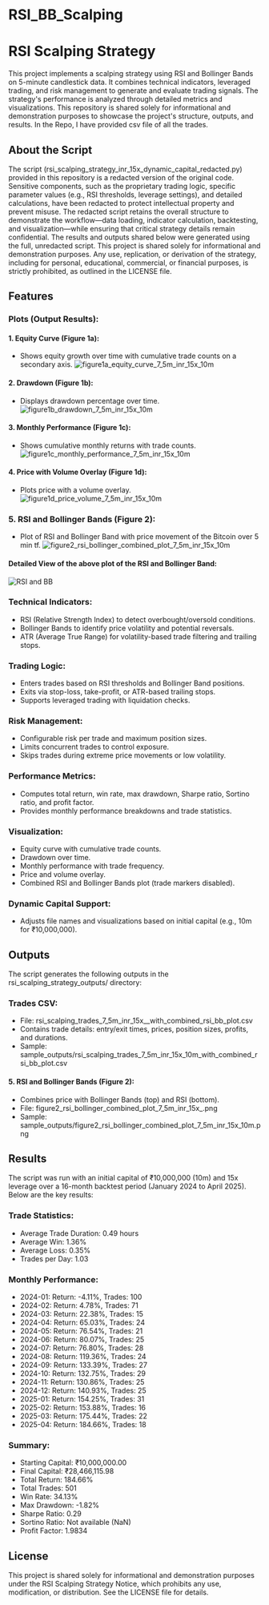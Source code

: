 # RSI_BB_Scalping

# RSI Scalping Strategy
This project implements a scalping strategy using RSI and Bollinger Bands on 5-minute candlestick data. It combines technical indicators, leveraged trading, and risk management to generate and evaluate trading signals. The strategy's performance is analyzed through detailed metrics and visualizations. This repository is shared solely for informational and demonstration purposes to showcase the project's structure, outputs, and results. In the Repo, I have provided csv file of all the trades.

## About the Script
The script (rsi_scalping_strategy_inr_15x_dynamic_capital_redacted.py) provided in this repository is a redacted version of the original code. Sensitive components, such as the proprietary trading logic, specific parameter values (e.g., RSI thresholds, leverage settings), and detailed calculations, have been redacted to protect intellectual property and prevent misuse. The redacted script retains the overall structure to demonstrate the workflow—data loading, indicator calculation, backtesting, and visualization—while ensuring that critical strategy details remain confidential. The results and outputs shared below were generated using the full, unredacted script. This project is shared solely for informational and demonstration purposes. Any use, replication, or derivation of the strategy, including for personal, educational, commercial, or financial purposes, is strictly prohibited, as outlined in the LICENSE file.

## Features

### Plots (Output Results):

#### 1. Equity Curve (Figure 1a):
- Shows equity growth over time with cumulative trade counts on a secondary axis.
 ![figure1a_equity_curve_7_5m_inr_15x_10m](https://github.com/user-attachments/assets/12e79da6-c2b1-4b0a-818d-46c280273714)




#### 2. Drawdown (Figure 1b):
- Displays drawdown percentage over time.
 ![figure1b_drawdown_7_5m_inr_15x_10m](https://github.com/user-attachments/assets/a01008d9-9472-440e-8082-ff16130d7281)



#### 3. Monthly Performance (Figure 1c):
- Shows cumulative monthly returns with trade counts.
![figure1c_monthly_performance_7_5m_inr_15x_10m](https://github.com/user-attachments/assets/479eda93-c41d-4e69-9b3b-506f5372ac71)



#### 4. Price with Volume Overlay (Figure 1d):
- Plots price with a volume overlay.
![figure1d_price_volume_7_5m_inr_15x_10m](https://github.com/user-attachments/assets/d298e1a4-7645-4231-aec1-db035eec0dfb)


### 5. RSI and Bollinger Bands (Figure 2):

- Plot of RSI and Bollinger Band with price movement of the Bitcoin over 5 min tf.
  ![figure2_rsi_bollinger_combined_plot_7_5m_inr_15x_10m](https://github.com/user-attachments/assets/7ea55d3b-749e-4494-9489-f717fb328547)

#### Detailed View of the above plot of the RSI and Bollinger Band:
![RSI and BB](https://github.com/user-attachments/assets/85e2021f-4904-4282-a8a4-1992f532cef4)


### Technical Indicators:
- RSI (Relative Strength Index) to detect overbought/oversold conditions.
- Bollinger Bands to identify price volatility and potential reversals.
- ATR (Average True Range) for volatility-based trade filtering and trailing stops.


### Trading Logic:
- Enters trades based on RSI thresholds and Bollinger Band positions.
- Exits via stop-loss, take-profit, or ATR-based trailing stops.
- Supports leveraged trading with liquidation checks.


### Risk Management:
- Configurable risk per trade and maximum position sizes.
- Limits concurrent trades to control exposure.
- Skips trades during extreme price movements or low volatility.

### Performance Metrics:
- Computes total return, win rate, max drawdown, Sharpe ratio, Sortino ratio, and profit factor.
- Provides monthly performance breakdowns and trade statistics.


### Visualization:
- Equity curve with cumulative trade counts.
- Drawdown over time.
- Monthly performance with trade frequency.
- Price and volume overlay.
- Combined RSI and Bollinger Bands plot (trade markers disabled).


### Dynamic Capital Support:
- Adjusts file names and visualizations based on initial capital (e.g., 10m for ₹10,000,000).



## Outputs
The script generates the following outputs in the rsi_scalping_strategy_outputs/ directory:

### Trades CSV:

- File: rsi_scalping_trades_7_5m_inr_15x_<capital>_with_combined_rsi_bb_plot.csv
- Contains trade details: entry/exit times, prices, position sizes, profits, and durations.
- Sample: sample_outputs/rsi_scalping_trades_7_5m_inr_15x_10m_with_combined_rsi_bb_plot.csv





#### 5. RSI and Bollinger Bands (Figure 2):
- Combines price with Bollinger Bands (top) and RSI (bottom).
- File: figure2_rsi_bollinger_combined_plot_7_5m_inr_15x_<capital>.png
- Sample: sample_outputs/figure2_rsi_bollinger_combined_plot_7_5m_inr_15x_10m.png





## Results
The script was run with an initial capital of ₹10,000,000 (10m) and 15x leverage over a 16-month backtest period (January 2024 to April 2025). Below are the key results:

### Trade Statistics:

- Average Trade Duration: 0.49 hours
- Average Win: 1.36%
- Average Loss: 0.35%
- Trades per Day: 1.03


### Monthly Performance:

- 2024-01: Return: -4.11%, Trades: 100
- 2024-02: Return: 4.78%, Trades: 71
- 2024-03: Return: 22.38%, Trades: 15
- 2024-04: Return: 65.03%, Trades: 24
- 2024-05: Return: 76.54%, Trades: 21
- 2024-06: Return: 80.07%, Trades: 25
- 2024-07: Return: 76.80%, Trades: 28
- 2024-08: Return: 119.36%, Trades: 24
- 2024-09: Return: 133.39%, Trades: 27
- 2024-10: Return: 132.75%, Trades: 29
- 2024-11: Return: 130.86%, Trades: 25
- 2024-12: Return: 140.93%, Trades: 25
- 2025-01: Return: 154.25%, Trades: 31
- 2025-02: Return: 153.88%, Trades: 16
- 2025-03: Return: 175.44%, Trades: 22
- 2025-04: Return: 184.66%, Trades: 18


### Summary:

- Starting Capital: ₹10,000,000.00
- Final Capital: ₹28,466,115.98
- Total Return: 184.66%
- Total Trades: 501
- Win Rate: 34.13%
- Max Drawdown: -1.82%
- Sharpe Ratio: 0.29
- Sortino Ratio: Not available (NaN)
- Profit Factor: 1.9834





## License
This project is shared solely for informational and demonstration purposes under the RSI Scalping Strategy Notice, which prohibits any use, modification, or distribution. See the LICENSE file for details.
